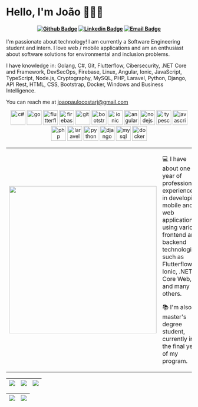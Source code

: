 # Hello, I'm João 👨🏻‍💻

<h4 align="center">
  
[![Github Badge](https://img.shields.io/badge/-Github-grey?style=for-the-badge&logo=Github&logoColor=white&link=https://github.com/Paranauerj/)](https://github.com/Paranauerj/)
[![Linkedin Badge](https://img.shields.io/badge/-Linkedin-blue?style=for-the-badge&logo=Linkedin&logoColor=white&link=https://www.linkedin.com/in/jo%C3%A3o-paulo-costa-448271169/)](https://www.linkedin.com/in/jo%C3%A3o-paulo-costa-448271169/)
[![Email Badge](https://img.shields.io/badge/-Gmail-white?style=for-the-badge&logo=Gmail&logoColor=red&link=joaopaulocostarj@gmail.com)](mailto:joaopaulocostarj@gmail.com)

</h4>


I'm passionate about technology! I am currently a Software Engineering student and intern. I love web / mobile applications and am an enthusiast about software solutions for environmental and inclusion problems.

I have knowledge in: Golang, C#, Git, Flutterflow, Cibersecurity, .NET Core and Framework, DevSecOps, Firebase, Linux, Angular, Ionic, JavaScript, TypeScript, Node.js, Cryptography, MySQL, PHP, Laravel, Python, Django, API Rest, HTML, CSS, Bootstrap, Docker, Windows and Business Intelligence.

You can reach me at joaopaulocostarj@gmail.com

<p align="center">
      <img src="https://seeklogo.com/images/C/c-sharp-c-logo-02F17714BA-seeklogo.com.png" alt="c#" width="40" height="40" style="object-fit: contain;"/> 
    <img src="https://upload.wikimedia.org/wikipedia/commons/thumb/0/05/Go_Logo_Blue.svg/1200px-Go_Logo_Blue.svg.png" alt="go" width="40" height="40" style="object-fit: contain;"/>
    <img src="https://app.flutterflow.io/images/ff_logo_small.png" alt="flutterflow" width="40" height="40" style="object-fit: contain;"/>
    <img src="https://cdn.icon-icons.com/icons2/2699/PNG/512/firebase_logo_icon_171157.png" alt="firebase" width="40" height="40" style="object-fit: contain;"/>
    <img src="https://www.vectorlogo.zone/logos/git-scm/git-scm-icon.svg" alt="git" width="40" height="40" style="object-fit: contain;"/> 
    <img src="https://upload.wikimedia.org/wikipedia/commons/thumb/b/b2/Bootstrap_logo.svg/1200px-Bootstrap_logo.svg.png" alt="bootstrap" width="40" height="40" style="object-fit: contain;"/>
    <img src="https://images.prismic.io/ionicframeworkcom/66cfdbef-e59d-463a-8e24-12cb233e9d97_ionic+logo+blue.png?auto=compress,format" alt="ionic" width="40" height="40" style="object-fit: contain;"/>
    <img src="https://angular.io/assets/images/logos/angularjs/AngularJS-Shield.svg" alt="angular" width="40" height="40" style="object-fit: contain;"/>
    <img src="https://www.vectorlogo.zone/logos/nodejs/nodejs-icon.svg" alt="nodejs" width="40" height="40" style="object-fit: contain;"/>
    <img src="https://upload.wikimedia.org/wikipedia/commons/thumb/4/4c/Typescript_logo_2020.svg/2048px-Typescript_logo_2020.svg.png" alt="typescript" width="40" height="40" style="object-fit: contain;"/>
    <img src="https://upload.wikimedia.org/wikipedia/commons/thumb/6/6a/JavaScript-logo.png/800px-JavaScript-logo.png" alt="javascript" width="40" height="40" style="object-fit: contain;"/>
    <img src="https://upload.wikimedia.org/wikipedia/commons/thumb/2/27/PHP-logo.svg/2560px-PHP-logo.svg.png" alt="php" width="40" height="40" style="object-fit: contain;"/>
    <img src="https://upload.wikimedia.org/wikipedia/commons/thumb/9/9a/Laravel.svg/1969px-Laravel.svg.png" alt="laravel" width="40" height="40" style="object-fit: contain;"/>
    <img src="https://www.vectorlogo.zone/logos/python/python-icon.svg" alt="python" width="40" height="40" style="object-fit: contain;"/>
    <img src="https://seeklogo.com/images/D/django-logo-4C5ECF7036-seeklogo.com.png" alt="django" width="40" height="40" style="object-fit: contain;"/>
    <img src="https://www.vectorlogo.zone/logos/mysql/mysql-icon.svg" alt="mysql" width="40" height="40" style="object-fit: contain;"/>
    <img src="https://www.vectorlogo.zone/logos/docker/docker-official.svg" alt="docker" width="40" height="40" style="object-fit: contain;"/>

</p>

<table border="0" cellspacing="0" cellpadding="0">
  <tr>
    <td style="border: 0";>
      <img width="400" src="https://camo.githubusercontent.com/992babdffd8c74a1502de375fbdf7e4d54773242/68747470733a2f2f6d656469612e67697068792e636f6d2f6d656469612f53576f536b4e36447854737a71494b4571762f67697068792e676966"/>
    </td>
    <td style="border: 0";>
      <p>
        💻 I have about one year of professional experience in developing mobile and web applications using various frontend and backend technologies, such as Flutterflow, Ionic, .NET Core Web, and many others.
      </p>
      <p>
        📚 I'm also a master's degree student, currently in the final year of my program.
      </p>
    </td>
  </tr>
</table>

| ![](http://github-profile-summary-cards.vercel.app/api/cards/stats?username=Paranauerj&theme=nord_dark) | ![](http://github-profile-summary-cards.vercel.app/api/cards/repos-per-language?username=Paranauerj&hide=Html&theme=nord_dark) | ![](http://github-profile-summary-cards.vercel.app/api/cards/most-commit-language?username=Paranauerj&theme=nord_dark) |
| :-: | :-: | :-: |

| ![](http://github-profile-summary-cards.vercel.app/api/cards/profile-details?username=Paranauerj&theme=nord_dark) | ![](https://github-readme-streak-stats.herokuapp.com/?user=Paranauerj&hide_border=true&date_format=M%20j%5B%2C%20Y%5D&background=2D3742&stroke=2D3742&ring=6bbbca&fire=6bbbca&currStreakNum=fff&sideNums=6bbbca&currStreakLabel=6bbbca&sideLabels=fff&dates=fff) |
| :-: | :-: |
